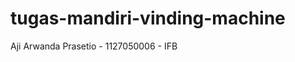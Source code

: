 tugas-mandiri-vinding-machine
=============================

Aji Arwanda Prasetio - 1127050006 - IFB
